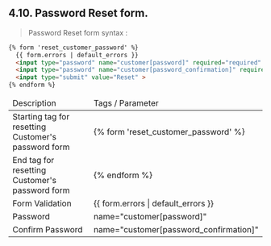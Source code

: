 ## 4.10. Password Reset form.

>  Password Reset form syntax :

```html
{% form 'reset_customer_password' %}
  {{ form.errors | default_errors }}
  <input type="password" name="customer[password]" required="required" placeholder="Password"/>
  <input type="password" name="customer[password_confirmation]" required="required"  placeholder="Confirm Password"/>
  <input type="submit" value="Reset" >
{% endform %}
```

<table>
	<thead>
		<td>Description</td>
		<td>Tags / Parameter</td>
	</thead>
	<tbody>
		<tr>
			<td>Starting tag for resetting Customer's password form</td>
			<td>{% form 'reset_customer_password' %}</td>
		</tr>
		<tr>
			<td>End tag for resetting Customer's password form</td>
			<td>{% endform %}</td>
		</tr>
		<tr>
			<td>Form Validation</td>
			<td>{{ form.errors | default_errors }}</td>
		</tr>
		<tr>
			<td>Password</td>
			<td>name="customer[password]"</td>
		</tr>
		<tr>
			<td>Confirm Password</td>
			<td>name="customer[password_confirmation]"</td>
		</tr>
	</tbody>
</table>